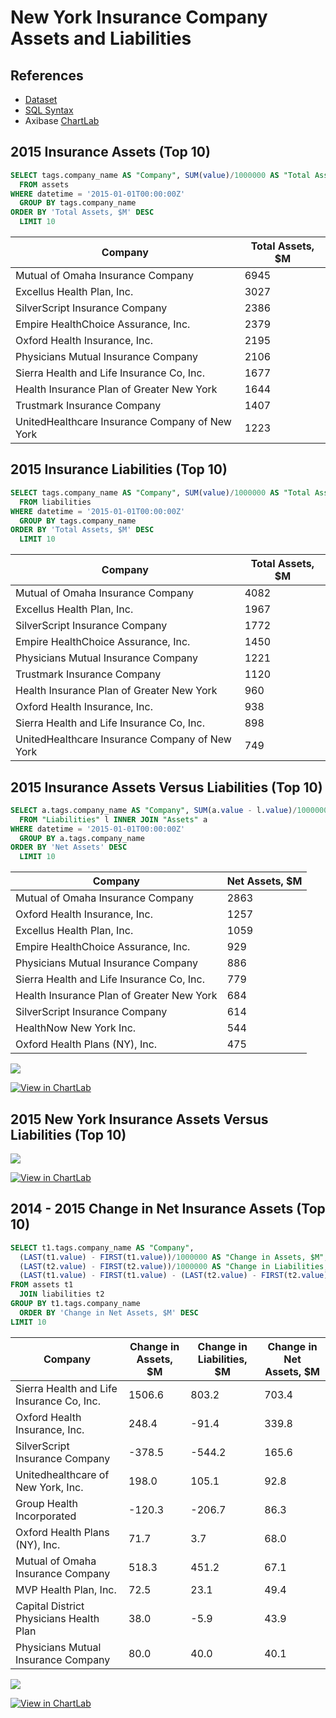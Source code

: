 # New York Insurance Company Assets and Liabilities

## References

* [Dataset](https://github.com/axibase/open-data-catalog/blob/master/datasets/xek8-zfrt.md)
* [SQL Syntax](https://axibase.com/docs/atsd/sql/)
* Axibase [ChartLab](https://apps.axibase.com/)

## 2015 Insurance Assets (Top 10)

```sql
SELECT tags.company_name AS "Company", SUM(value)/1000000 AS "Total Assets, $M"
  FROM assets
WHERE datetime = '2015-01-01T00:00:00Z'
  GROUP BY tags.company_name
ORDER BY 'Total Assets, $M' DESC
  LIMIT 10
```

| Company                                        | Total Assets, $M |
|------------------------------------------------|------------------|
| Mutual of Omaha Insurance Company              | 6945             |
| Excellus Health Plan, Inc.                     | 3027             |
| SilverScript Insurance Company                 | 2386             |
| Empire HealthChoice Assurance, Inc.            | 2379             |
| Oxford Health Insurance, Inc.                  | 2195             |
| Physicians Mutual Insurance Company            | 2106             |
| Sierra Health and Life Insurance Co, Inc.      | 1677             |
| Health Insurance Plan of Greater New York      | 1644             |
| Trustmark Insurance Company                    | 1407             |
| UnitedHealthcare Insurance Company of New York | 1223             |

## 2015 Insurance Liabilities (Top 10)

```sql
SELECT tags.company_name AS "Company", SUM(value)/1000000 AS "Total Assets, $M"
  FROM liabilities
WHERE datetime = '2015-01-01T00:00:00Z'
  GROUP BY tags.company_name
ORDER BY 'Total Assets, $M' DESC
  LIMIT 10
```

| Company                                        | Total Assets, $M |
|------------------------------------------------|------------------|
| Mutual of Omaha Insurance Company              | 4082             |
| Excellus Health Plan, Inc.                     | 1967             |
| SilverScript Insurance Company                 | 1772             |
| Empire HealthChoice Assurance, Inc.            | 1450             |
| Physicians Mutual Insurance Company            | 1221             |
| Trustmark Insurance Company                    | 1120             |
| Health Insurance Plan of Greater New York      | 960              |
| Oxford Health Insurance, Inc.                  | 938              |
| Sierra Health and Life Insurance Co, Inc.      | 898              |
| UnitedHealthcare Insurance Company of New York | 749              |

## 2015 Insurance Assets Versus Liabilities (Top 10)

```sql
SELECT a.tags.company_name AS "Company", SUM(a.value - l.value)/1000000 AS "Net Assets, $M"
  FROM "Liabilities" l INNER JOIN "Assets" a
WHERE datetime = '2015-01-01T00:00:00Z'
  GROUP BY a.tags.company_name
ORDER BY 'Net Assets' DESC
  LIMIT 10
```

| Company                                   | Net Assets, $M |
|-------------------------------------------|----------------|
| Mutual of Omaha Insurance Company         | 2863           |
| Oxford Health Insurance, Inc.             | 1257           |
| Excellus Health Plan, Inc.                | 1059           |
| Empire HealthChoice Assurance, Inc.       | 929            |
| Physicians Mutual Insurance Company       | 886            |
| Sierra Health and Life Insurance Co, Inc. | 779            |
| Health Insurance Plan of Greater New York | 684            |
| SilverScript Insurance Company            | 614            |
| HealthNow New York Inc.                   | 544            |
| Oxford Health Plans (NY), Inc.            | 475            |

![](Images/NY_I6.png)

[![View in ChartLab](Images/button.png)](https://apps.axibase.com/chartlab/3904f832/12/#fullscreen)

## 2015 New York Insurance Assets Versus Liabilities (Top 10)

![](Images/NY_I4.png)

[![View in ChartLab](Images/button.png)](https://apps.axibase.com/chartlab/6402f01c/78/#fullscreen)

## 2014 - 2015 Change in Net Insurance Assets (Top 10)

```sql
SELECT t1.tags.company_name AS "Company",
  (LAST(t1.value) - FIRST(t1.value))/1000000 AS "Change in Assets, $M",
  (LAST(t2.value) - FIRST(t2.value))/1000000 AS "Change in Liabilities, $M",
  (LAST(t1.value) - FIRST(t1.value) - (LAST(t2.value) - FIRST(t2.value)))/1000000 AS "Change in Net Assets, $M"
FROM assets t1
  JOIN liabilities t2
GROUP BY t1.tags.company_name
  ORDER BY 'Change in Net Assets, $M' DESC
LIMIT 10
```

| Company                                   | Change in Assets, $M | Change in Liabilities, $M | Change in Net Assets, $M |
|-------------------------------------------|----------------------|---------------------------|--------------------------|
| Sierra Health and Life Insurance Co, Inc. | 1506.6               | 803.2                     | 703.4                    |
| Oxford Health Insurance, Inc.             | 248.4                | -91.4                     | 339.8                    |
| SilverScript Insurance Company            | -378.5               | -544.2                    | 165.6                    |
| Unitedhealthcare of New York, Inc.        | 198.0                | 105.1                     | 92.8                     |
| Group Health Incorporated                 | -120.3               | -206.7                    | 86.3                     |
| Oxford Health Plans (NY), Inc.            | 71.7                 | 3.7                       | 68.0                     |
| Mutual of Omaha Insurance Company         | 518.3                | 451.2                     | 67.1                     |
| MVP Health Plan, Inc.                     | 72.5                 | 23.1                      | 49.4                     |
| Capital District Physicians Health Plan   | 38.0                 | -5.9                      | 43.9                     |
| Physicians Mutual Insurance Company       | 80.0                 | 40.0                      | 40.1                     |

![](Images/NY_I2.png)

[![View in ChartLab](Images/button.png)](https://apps.axibase.com/chartlab/6402f01c/76/#fullscreen)